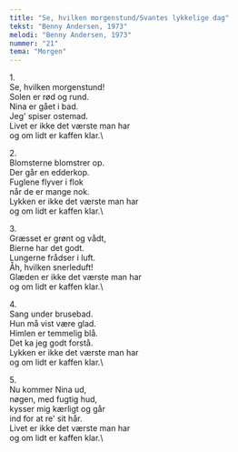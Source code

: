 ```yaml
---
title: "Se, hvilken morgenstund/Svantes lykkelige dag"
tekst: "Benny Andersen, 1973"
melodi: "Benny Andersen, 1973"
nummer: "21"
tema: "Morgen"
---
```

1\.\
Se, hvilken morgenstund!\
Solen er rød og rund.\
Nina er gået i bad.\
Jeg' spiser ostemad.\
Livet er ikke det værste man har\
og om lidt er kaffen klar.\

2\.\
Blomsterne blomstrer op.\
Der går en edderkop.\
Fuglene flyver i flok\
når de er mange nok.\
Lykken er ikke det værste man har\
og om lidt er kaffen klar.\

3\.\
Græsset er grønt og vådt,\
Bierne har det godt.\
Lungerne frådser i luft.\
Åh, hvilken snerleduft!\
Glæden er ikke det værste man har\
og om lidt er kaffen klar.\

4\.\
Sang under brusebad.\
Hun må vist være glad.\
Himlen er temmelig blå.\
Det ka jeg godt forstå.\
Lykken er ikke det værste man har\
og om lidt er kaffen klar.\

5\.\
Nu kommer Nina ud,\
nøgen, med fugtig hud,\
kysser mig kærligt og går\
ind for at re' sit hår.\
Livet er ikke det værste man har\
og om lidt er kaffen klar.\
